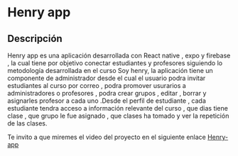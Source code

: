 # Henry app
## Descripción 
Henry app es una aplicación desarrollada con React native , expo y firebase , la cual tiene por objetivo conectar estudiantes y profesores siguiendo lo metodología desarrollada en el curso Soy henry, la aplicación tiene un componente de administrador desde el cual el usuario podra invitar estudiantes al curso por correo , podra promover usurarios a administradores o profesores , podra crear grupos , editar , borrar  y asignarles profesor a cada uno .Desde el perfil de estudiante , cada estudiante tendra acceso a información relevante del curso , que dias tiene clase , que grupo le fue asignado , que clases ha tomado y ver la repetición de las clases.

Te invito  a que miremes el video del proyecto en el siguiente enlace [Henry-app](https://vimeo.com/512744811)

